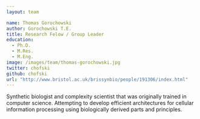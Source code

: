 ```yaml
---
layout: team

name: Thomas Gorochowski
author: Gorochowski T.E.
title: Research Felow / Group Leader
education:
  - Ph.D.
  - M.Res.
  - M.Eng.
image: /images/team/thomas-gorochowski.jpg
twitter: chofski
github: chofski
url: "http://www.bristol.ac.uk/brissynbio/people/191306/index.html"
---
```

Synthetic biologist and complexity scientist that was originally trained in computer science. Attempting to develop efficient architectures for cellular information processing using biologically derived parts and principles.